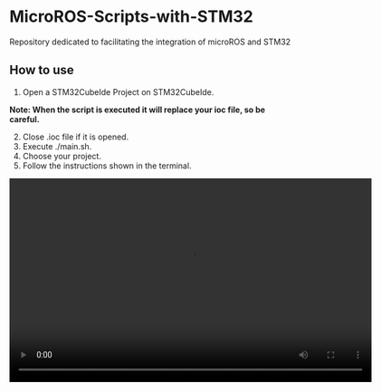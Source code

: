 # MicroROS-Scripts-with-STM32
Repository dedicated to facilitating the integration of microROS and STM32


## How to use

1. Open a STM32CubeIde Project on STM32CubeIde.

**Note: When the script is executed it will replace your ioc file, so be careful.**

2. Close .ioc file if it is opened.
3. Execute ./main.sh.
4. Choose your project.
5. Follow the instructions shown in the terminal.

<video width="640" height="360" controls>
  <source src="./STM32Microros.mp4" type="video/mp4">
  Your browser does not support the video tag.
</video>